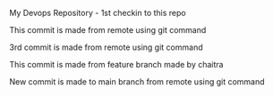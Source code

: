 My Devops Repository - 1st checkin to this repo

This commit is made from remote using git command

3rd commit is made from remote using git command

This commit is made from feature branch made by chaitra

New commit is made to main branch from remote using git command
